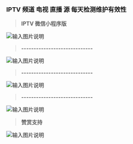 ### IPTV 频道 电视 直播 源 每天检测维护有效性





 > **IPTV 微信小程序版** 

![输入图片说明](https://images.gitee.com/uploads/images/2021/0801/182037_7d5ab2cc_1280996.jpeg "iptv.jpg")

> **-----------------------------** 

![输入图片说明](https://images.gitee.com/uploads/images/2021/0820/174027_3f69804d_1280996.jpeg "微信图片_20210820171128.jpg")

> **-----------------------------** 

![输入图片说明](https://images.gitee.com/uploads/images/2021/0820/174257_5381c7c0_1280996.jpeg "微信图片_20210820171119.jpg")

> **-----------------------------** 

![输入图片说明](https://images.gitee.com/uploads/images/2021/0820/174353_8c0d1952_1280996.jpeg "微信图片_20210820171132.jpg")


> **赞赏支持** 

![输入图片说明](https://images.gitee.com/uploads/images/2021/0820/174042_0504330b_1280996.jpeg "微信图片_20210820171138.jpg")



